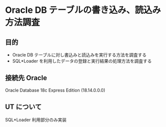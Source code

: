 # Oracle DB テーブルの書き込み、読込み方法調査  

## 目的
* Oracle DB テーブルに対し書込みと読込みを実行する方法を調査する  
* SQL*Loader を利用したデータの登録と実行結果の処理方法を調査する  

## 接続先 Oracle
Oracle Database 18c Express Edition (18.14.0.0.0)  

## UT について
SQL*Loader 利用部分のみ実装  
